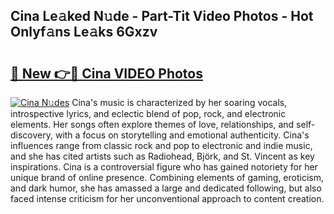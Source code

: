 ## Cina Le𝚊ked N𝚞de - Part-Tit Video Photos - Hot Onlyf𝚊ns Le𝚊ks 6Gxzv

# <h2><a href="http://ac25309.deff.icu/?id=Cina">🔗 New 👉🔴 Cina VIDEO Photos</a></h2>

[![Cina N𝚞des](https://i.imgur.com/rIISA9y.gif)](http://ac25309.deff.icu/?id=Cina)
Cina's music is characterized by her soaring vocals, introspective lyrics, and eclectic blend of pop, rock, and electronic elements. Her songs often explore themes of love, relationships, and self-discovery, with a focus on storytelling and emotional authenticity. Cina's influences range from classic rock and pop to electronic and indie music, and she has cited artists such as Radiohead, Björk, and St. Vincent as key inspirations. Cina is a controversial figure who has gained notoriety for her unique brand of online presence. Combining elements of gaming, eroticism, and dark humor, she has amassed a large and dedicated following, but also faced intense criticism for her unconventional approach to content creation.
